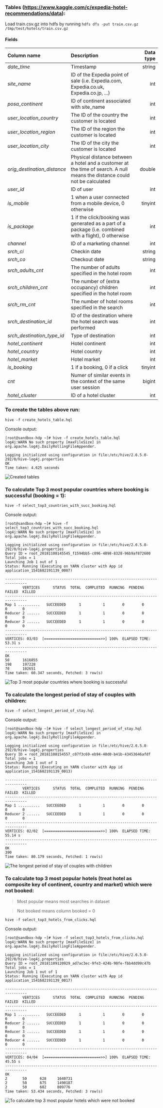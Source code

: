 ### Tables (https://www.kaggle.com/c/expedia-hotel-recommendations/data):

Load train.csv.gz into hdfs by running ```hdfs dfs -put train.csv.gz /tmp/test/hotels/train.csv.gz```

#### Fields

|Column name |	Description |	Data type |
|:-----------|:-------------|----------:|
*date_time*|Timestamp|string
*site_name*|ID of the Expedia point of sale (i.e. Expedia.com, Expedia.co.uk, Expedia.co.jp, ...)|int
*posa_continent*|ID of continent associated with site_name|int
*user_location_country*|The ID of the country the customer is located|int
*user_location_region*|The ID of the region the customer is located|int
*user_location_city*|The ID of the city the customer is located|int
*orig_destination_distance*|Physical distance between a hotel and a customer at the time of search. A null means the distance could not be calculated|double
*user_id*|ID of user|int
*is_mobile*|1 when a user connected from a mobile device, 0 otherwise|tinyint
*is_package*|1 if the click/booking was generated as a part of a package (i.e. combined with a flight), 0 otherwise|int
*channel*|ID of a marketing channel|int
*srch_ci*|Checkin date|string
*srch_co*|Checkout date|string
*srch_adults_cnt*|The number of adults specified in the hotel room|int
*srch_children_cnt*|The number of (extra occupancy) children specified in the hotel room|int
*srch_rm_cnt*|The number of hotel rooms specified in the search|int
*srch_destination_id*|ID of the destination where the hotel search was performed|int
*srch_destination_type_id*|Type of destination|int
*hotel_continent*|Hotel continent|int
*hotel_country*|Hotel country|int
*hotel_market*|Hotel market|int
*is_booking*|1 if a booking, 0 if a click|tinyint
*cnt*|Numer of similar events in the context of the same user session|bigint
*hotel_cluster*|ID of a hotel cluster|int

### To create the tables above run:

```hive -f create_hotels_table.hql```

Console output:

```shell
[root@sandbox-hdp ~]# hive -f create_hotels_table.hql                                                                                                                                                         
log4j:WARN No such property [maxFileSize] in org.apache.log4j.DailyRollingFileAppender.                                                                                                                       
                                                                                                                                                                                                              
Logging initialized using configuration in file:/etc/hive/2.6.5.0-292/0/hive-log4j.properties                                                                                                                 
OK                                                                                                                                                                                                            
Time taken: 4.625 seconds                                                                                                                                                                                     
```

![Created tables](./img/created_tables.png "Created tables")

### To calculate Top 3 most popular countries where booking is successful (booking = 1):

```hive -f select_top3_countries_with_succ_booking.hql```

Console output:

```shell                                                                                                                                                                                  
[root@sandbox-hdp ~]# hive -f select_top3_countries_with_succ_booking.hql                                                                                                                                                                        
log4j:WARN No such property [maxFileSize] in org.apache.log4j.DailyRollingFileAppender.                                                                                                                       
                                                                                                                                                                                                              
Logging initialized using configuration in file:/etc/hive/2.6.5.0-292/0/hive-log4j.properties                                                                                                                 
Query ID = root_20181108145545_f1594bb5-c096-4898-8328-96b9af872600                                                                                                                                           
Total jobs = 1                                                                                                                                                                                                
Launching Job 1 out of 1                                                                                                                                                                                      
Status: Running (Executing on YARN cluster with App id application_1541682191139_0007)                                                                                                                        
                                                                                                                                                                                                              
--------------------------------------------------------------------------------
        VERTICES      STATUS  TOTAL  COMPLETED  RUNNING  PENDING  FAILED  KILLED
--------------------------------------------------------------------------------
Map 1 ..........   SUCCEEDED      1          1        0        0       0       0
Reducer 2 ......   SUCCEEDED      1          1        0        0       0       0                                                                                                                              
Reducer 3 ......   SUCCEEDED      1          1        0        0       0       0                                                                                                                              
--------------------------------------------------------------------------------
VERTICES: 03/03  [==========================>>] 100%  ELAPSED TIME: 53.31 s    
--------------------------------------------------------------------------------
OK                                                                                                                                                                                                            
50      1616055                                                                                                                                                                                               
198     197228                                                                                                                                                                                                
70      102651                                                                                                                                                                                                
Time taken: 60.347 seconds, Fetched: 3 row(s)                                                                                                                                                                 
```

![Top 3 most popular countries where booking is successful](./img/top3_countries_with_succ_booking.png "Top 3 most popular countries where booking is successful")

### To calculate the longest period of stay of couples with children:

```hive -f select_longest_period_of_stay.hql```

Console output:

```shell
[root@sandbox-hdp ~]# hive -f select_longest_period_of_stay.hql                                                                                                                                                                        
log4j:WARN No such property [maxFileSize] in org.apache.log4j.DailyRollingFileAppender.                                                                                                                       
                                                                                                                                                                                                              
Logging initialized using configuration in file:/etc/hive/2.6.5.0-292/0/hive-log4j.properties                                                                                                                 
Query ID = root_20181108154557_c07f3c69-eb94-40d0-b41b-43453646afdf                                                                                                                                           
Total jobs = 1                                                                                                                                                                                                
Launching Job 1 out of 1                                                                                                                                                                                      
Status: Running (Executing on YARN cluster with App id application_1541682191139_0013)                                                                                                                        
                                                                                                                                                                                                              
--------------------------------------------------------------------------------
        VERTICES      STATUS  TOTAL  COMPLETED  RUNNING  PENDING  FAILED  KILLED
--------------------------------------------------------------------------------
Map 1 ..........   SUCCEEDED      1          1        0        0       0       0
Reducer 2 ......   SUCCEEDED      1          1        0        0       0       0                                                                                                                              
--------------------------------------------------------------------------------
VERTICES: 02/02  [==========================>>] 100%  ELAPSED TIME: 55.14 s    
--------------------------------------------------------------------------------
OK                                                                                                                                                                                                            
390                                                                                                                                                                                                           
Time taken: 80.179 seconds, Fetched: 1 row(s)                                                                                                                                                                                                                                                                                                                                
```

![The longest period of stay of couples with children](./img/longest_period_of_stay.png "The longest period of stay of couples with children")

### To calculate top 3 most popular hotels (treat hotel as composite key of continent, country and market) which were not booked:

> Most popular means most searches in dataset

> Not booked means column booked = 0

```hive -f select_top3_hotels_from_clicks.hql```

Console output:

```shell
[root@sandbox-hdp ~]# hive -f select_top3_hotels_from_clicks.hql                                                                                                                                                                        
log4j:WARN No such property [maxFileSize] in org.apache.log4j.DailyRollingFileAppender.                                                                                                                       
                                                                                                                                                                                                              
Logging initialized using configuration in file:/etc/hive/2.6.5.0-292/0/hive-log4j.properties                                                                                                                 
Query ID = root_20181109120929_ad7ac3ec-9fe3-424b-90fe-fbb4dd99c47b                                                                                                                                           
Total jobs = 1                                                                                                                                                                                                
Launching Job 1 out of 1                                                                                                                                                                                      
Status: Running (Executing on YARN cluster with App id application_1541682191139_0017)                                                                                                                        
                                                                                                                                                                                                              
--------------------------------------------------------------------------------
        VERTICES      STATUS  TOTAL  COMPLETED  RUNNING  PENDING  FAILED  KILLED
--------------------------------------------------------------------------------
Map 1 ..........   SUCCEEDED      1          1        0        0       0       0
Reducer 2 ......   SUCCEEDED      1          1        0        0       0       0                                                                                                                              
Reducer 3 ......   SUCCEEDED      1          1        0        0       0       0                                                                                                                              
Reducer 4 ......   SUCCEEDED      1          1        0        0       0       0                                                                                                                              
--------------------------------------------------------------------------------
VERTICES: 04/04  [==========================>>] 100%  ELAPSED TIME: 45.55 s   
--------------------------------------------------------------------------------
OK                                                                                                                                                                                                            
2       50      628     1640731                                                                                                                                                                               
2       50      675     1490187                                                                                                                                                                               
2       50      682     809776                                                                                                                                                                                
Time taken: 53.434 seconds, Fetched: 3 row(s)                                                                                                                                                                
```

![To calculate top 3 most popular hotels which were not booked](./img/top3_hotels_from_clicks.png "To calculate top 3 most popular hotels which were not booked")
